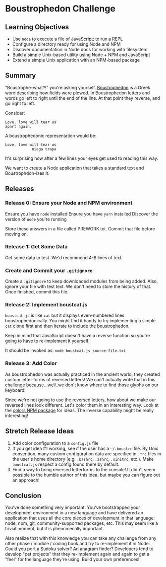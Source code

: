 # Boustrophedon Challenge

## Learning Objectives

* Use `node` to execute a file of JavaScript; to run a REPL
* Configure a directory ready for using Node and NPM
* Discover documentation in Node docs for working with filesystem
* Build a simple Unix-based utility using Node + NPM and JavaScript
* Extend a simple Unix application with an NPM-based package

## Summary

"Boustrophe-what?!" you're asking yourself. [Boustrophedon][] is a Greek word
describing how fields were plowed. In Boustrophedon letters and words go left
to right until the end of the line. At that point they reverse, and go right to
left.

Consider:

    Love, love will tear us
    apart again.

A boustrophedonic representation would be:

    Love, love will tear us
                niaga trapa

It's surprising how after a few lines your eyes get used to reading
this way.

We want to create a Node application that takes a standard text and
Boustrophdon-izes it.

## Releases

### Release 0:  Ensure your Node and NPM environment

Ensure you have `node` installed
Ensure you have `yarn` installed
Discover the version of `node` you're running

Store these answers in a file called PREWORK.txt. Commit that file before
moving on.

### Release 1: Get Some Data

Get some data to test. We'd recommend 4-8 lines of text.

### Create and Commit your `.gitignore`

Create a `.gitignore` to keep downloaded modules from being added. Also, ignore
your file with test text. We don't need to store the history of that. Once
finished, commit this file.

### Release 2: Implement boustcat.js

`boustcat.js` is like `cat` but it displays even-numbered lines
boustrophedonically. You might find it handy to try implementing a simple `cat`
clone first and then iterate to include the boustrophedon.

Keep in mind that JavaScript doesn't have a reverse function so you're going to
have to re-implement it yourself!

It should be invoked as: `node boustcat.js source-file.txt`

### Release 3: Add Color

As boustrophedon was actually practiced in the ancient world, they created
custom letter forms of reversed letters! We can't actually write that in this
challenge because...well..we don't know where to find those glyphs on our
keyboard!

Since we're not going to use the reversed letters, how about we make our
reversed lines look different. Let's color them in an interesting way. Look
at the [colors NPM package][colors] for ideas. The inverse capability might be
really interesting!

## Stretch Release Ideas

1. Add color configuration to a `config.js` file
1. If you get idea #1 working, see if the user has a `~/.boustrc` file. By Unix
  convention, many custom configuration data are specified in `.*rc` files in
  the user's home directory (e.g. `.bashrc`, `.zshrc`, `.xinitrc`, etc.). Make
  `boustcat.js` respect a config found there by default.
1. Find a way to bring reversed letterforms to the console! It didn't seem
   possible to the humble author of this idea, but maybe you can figure out
   an approach!
   
## Conclusion

You've done something very important. You've bootstrapped your development
environment in a new language and have delivered an application that uses all
the core pieces of development in that language: node, npm, git,
community-supported packages, etc. This may seem like a trivial moment, but it
is phenomenally important.

Also realize that with this knowledge you can take any challenge from any other
phase / module / coding book and try to re-implement it in Node. Could you port
a Sudoku solver? An anagram finder? Developers tend to develop "pet projects"
that they re-implement again and again to get a "feel" for the language they're
using. Build your own preferences!

[Boustrophedon]: https://en.wikipedia.org/wiki/Boustrophedon
[colors]: https://www.npmjs.com/package/colors
